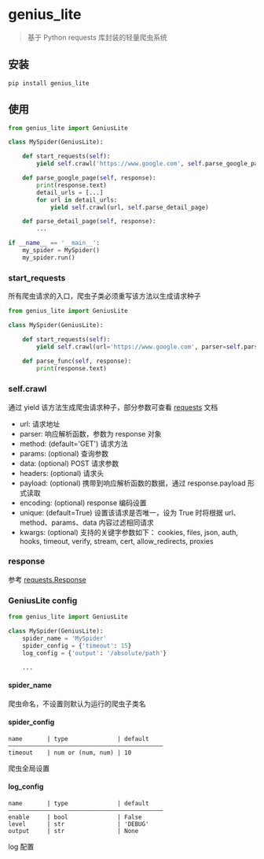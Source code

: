# genius_lite
> 基于 Python requests 库封装的轻量爬虫系统

## 安装
`pip install genius_lite`

## 使用
```python
from genius_lite import GeniusLite

class MySpider(GeniusLite):

    def start_requests(self):
        yield self.crawl('https://www.google.com', self.parse_google_page)

    def parse_google_page(self, response):
        print(response.text)
        detail_urls = [...]
        for url in detail_urls:
            yield self.crawl(url, self.parse_detail_page)

    def parse_detail_page(self, response):
        ...

if __name__ == '__main__':
    my_spider = MySpider()
    my_spider.run()
```

### start_requests
所有爬虫请求的入口，爬虫子类必须重写该方法以生成请求种子
```python
from genius_lite import GeniusLite

class MySpider(GeniusLite):

    def start_requests(self):
        yield self.crawl(url='https://www.google.com', parser=self.parse_func)
    
    def parse_func(self, response):
        print(response.text)
```

### self.crawl
通过 yield 该方法生成爬虫请求种子，部分参数可查看 [requests](https://docs.python-requests.org/en/latest/api/#main-interface) 文档

- url: 请求地址
- parser: 响应解析函数，参数为 response 对象
- method: (default='GET') 请求方法
- params: (optional) 查询参数
- data: (optional) POST 请求参数
- headers: (optional) 请求头
- payload: (optional) 携带到响应解析函数的数据，通过 response.payload 形式读取
- encoding: (optional) response 编码设置
- unique: (default=True) 设置该请求是否唯一，设为 True 时将根据 url、method、params、data 内容过滤相同请求
- kwargs: (optional) 支持的关键字参数如下：
    cookies, files, json, auth, hooks, timeout, verify, stream, cert, allow_redirects, proxies

### response
参考 [requests.Response](https://docs.python-requests.org/en/latest/api/#requests.Response)


### GeniusLite config
```python
from genius_lite import GeniusLite

class MySpider(GeniusLite):
    spider_name = 'MySpider'
    spider_config = {'timeout': 15}
    log_config = {'output': '/absolute/path'}

    ...
```

#### spider_name
爬虫命名，不设置则默认为运行的爬虫子类名

#### spider_config
    name       | type              | default
    ————————————————————————————————————————————
    timeout    | num or (num, num) | 10
 
 爬虫全局设置
 
#### log_config
    name       | type              | default
    ————————————————————————————————————————————
    enable     | bool              | False
    level      | str               | 'DEBUG'
    output     | str               | None

log 配置
